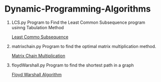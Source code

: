 # Dynamic-Programming-Algorithms
1) LCS.py
    Program to Find the Least Common Subsequence program usinng Tabulation Method
    
    [Least Commo Subsequence](https://www.tutorialspoint.com/design_and_analysis_of_algorithms/design_and_analysis_of_algorithms_longest_common_subsequence.htm)
    
2) matrixchain.py
     Program to find the optimal matrix multiplication method.
     
     [Matrix Chain Multiplication](https://www.geeksforgeeks.org/matrix-chain-multiplication-dp-8/)

3) floydWarshall.py
      Program to find the shortest path in a graph
      
      [Floyd Warshall Algorithm](https://www.geeksforgeeks.org/floyd-warshall-algorithm-dp-16/)
      
  

